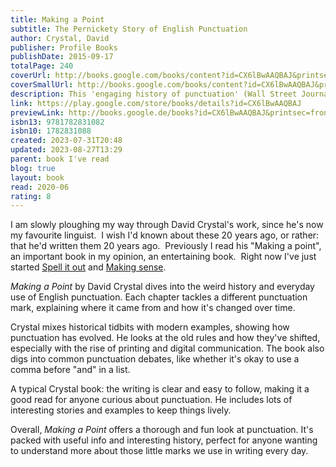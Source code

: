```yaml
---  
title: Making a Point  
subtitle: The Pernickety Story of English Punctuation  
author: Crystal, David  
publisher: Profile Books  
publishDate: 2015-09-17  
totalPage: 240  
coverUrl: http://books.google.com/books/content?id=CX6lBwAAQBAJ&printsec=frontcover&img=1&zoom=1&edge=curl&source=gbs_api  
coverSmallUrl: http://books.google.com/books/content?id=CX6lBwAAQBAJ&printsec=frontcover&img=1&zoom=5&edge=curl&source=gbs_api  
description: This 'engaging history of punctuation' (Wall Street Journal) is not only the first history of its kind, but a complete guide on how to use English punctuation. Behind every punctuation mark lies a thousand stories. The punctuation of English, marked with occasional rationality, is founded on arbitrariness and littered with oddities. For a system of a few dozen marks it generates a disproportionate degree of uncertainty and passion, inspiring organisations like the Apostrophe Protection Society and sending enthusiasts, correction-pens in hand, in a crusade against error. Professor Crystal leads us through this minefield with characteristic wit, clarity and commonsense. He gives a fascinating account of the origin and progress of every kind of punctuation mark over one and a half millennia, and he offers sound advice on how punctuation may be used to meet the needs of every occasion and context.  
link: https://play.google.com/store/books/details?id=CX6lBwAAQBAJ  
previewLink: http://books.google.de/books?id=CX6lBwAAQBAJ&printsec=frontcover&dq=David+Crystal,+Making+a+Point&hl=&as_pt=BOOKS&cd=1&source=gbs_api  
isbn13: 9781782831082  
isbn10: 1782831088  
created: 2023-07-31T20:48  
updated: 2023-08-27T13:29  
parent: book I've read  
blog: true  
layout: book  
read: 2020-06  
rating: 8  
---  
```

  
I am slowly ploughing my way through David Crystal's work, since he's now my favourite linguist.  I wish I'd known about these 20 years ago, or rather: that he'd written them 20 years ago.  Previously I read his "Making a point", an important book in my opinion, an entertaining book.  Right now I've just started [Spell it out](./David%20Crystal,%20Spell%20it%20out.md) and [Making sense](./David%20Crystal,%20Making%20Sense.md).  
  
*Making a Point* by David Crystal dives into the weird history and everyday use of English punctuation. Each chapter tackles a different punctuation mark, explaining where it came from and how it's changed over time.  
  
Crystal mixes historical tidbits with modern examples, showing how punctuation has evolved. He looks at the old rules and how they've shifted, especially with the rise of printing and digital communication. The book also digs into common punctuation debates, like whether it's okay to use a comma before "and" in a list.  
  
A typical Crystal book: the writing is clear and easy to follow, making it a good read for anyone curious about punctuation. He includes lots of interesting stories and examples to keep things lively.  
  
Overall, *Making a Point* offers a thorough and fun look at punctuation. It's packed with useful info and interesting history, perfect for anyone wanting to understand more about those little marks we use in writing every day.